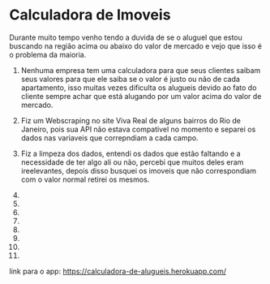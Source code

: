 # Calculadora de Imoveis

Durante muito tempo venho tendo a duvida de se o aluguel que estou buscando na região acima ou abaixo do valor de mercado e vejo que isso é o problema da maioria.

1. Nenhuma empresa tem uma calculadora para que seus clientes saibam seus valores para que ele saiba se o valor é justo ou não de cada apartamento, isso muitas vezes dificulta os alugueis devido ao fato do cliente sempre achar que está alugando por um valor acima do valor de mercado.

2. Fiz um Webscraping no site Viva Real de alguns bairros do Rio de Janeiro, pois sua API não estava compativel no momento e separei os dados nas variaveis que correpndiam a cada campo.

3. Fiz a limpeza dos dados, entendi os dados que estão faltando e a necessidade de ter algo ali ou não, percebi que muitos deles eram ireelevantes, depois disso busquei os imoveis que não correspondiam com o valor normal retirei os mesmos.

4.

5.

6.

7.

8.

9.

10.

11.

link para o app: https://calculadora-de-alugueis.herokuapp.com/
